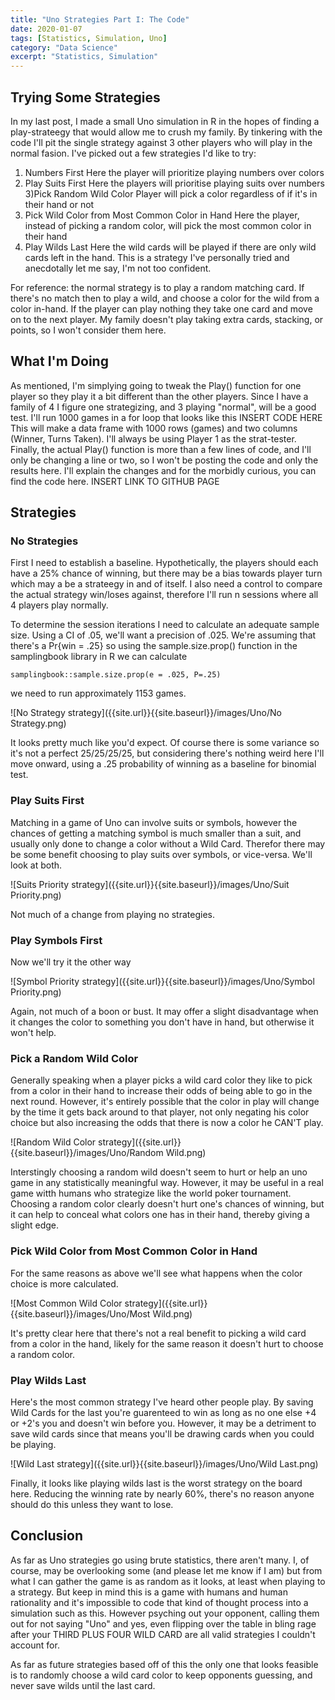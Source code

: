 ```yaml
---
title: "Uno Strategies Part I: The Code"
date: 2020-01-07
tags: [Statistics, Simulation, Uno]
category: "Data Science"
excerpt: "Statistics, Simulation"
---
```

## Trying Some Strategies

In my last post, I made a small Uno simulation in R in the hopes of finding a play-strateegy that would allow me to crush my family. By tinkering with the code I'll pit
the single strategy against 3 other players who will play in the normal fasion. I've picked out a few strategies I'd like to try:
1) Numbers First
	Here the player will prioritize playing numbers over colors
2) Play Suits First
	Here the players will prioritise playing suits over numbers
3)Pick Random Wild Color
	Player will pick a color regardless of if it's in their hand or not
4) Pick Wild Color from Most Common Color in Hand
	Here the player, instead of picking a random color, will pick the most common color in their hand
5) Play Wilds Last
	Here the wild cards will be played if there are only wild cards left in the hand. This is a strategy I've personally tried and anecdotally let me say, I'm not too confident.

For reference: the normal strategy is to play a random matching card. If there's no match then to play a wild, and choose a color for the wild from a color in-hand. If the
player can play nothing they take one card and move on to the next player. My family doesn't play taking extra cards, stacking, or points, so I won't consider them here.

## What I'm Doing

As mentioned, I'm simplying going to tweak the Play() function for one player so they play it a bit different than the other players. Since I have a family of 4 I figure one
strategizing, and 3 playing "normal", will be a good test. I'll run 1000 games in a for loop that looks like this
INSERT CODE HERE
This will make a data frame with 1000 rows (games) and two columns (Winner, Turns Taken). I'll always be using Player 1 as the strat-tester. Finally, the actual Play()
function is more than a few lines of code, and I'll only be changing a line or two, so I won't be posting the code and only the results here. I'll explain the changes and
for the morbidly curious, you can find the code here. INSERT LINK TO GITHUB PAGE

## Strategies

### No Strategies  
First I need to establish a baseline. Hypothetically, the players should each have a 25% chance of winning, but there may be a bias towards player turn which may a be a strateegy
in and of itself. I also need a control to compare the actual strategy win/loses against, therefore I'll run n sessions where all 4 players play normally.

To determine the session iterations I need to calculate an adequate sample size. Using a CI of .05, we'll want a precision of .025. We're assuming that there's a Pr{win = .25} so using the sample.size.prop() function in the samplingbook library in R we can calculate
```
samplingbook::sample.size.prop(e = .025, P=.25)
```
we need to run approximately 1153 games.

![No Strategy strategy]({{site.url}}{{site.baseurl}}/images/Uno/No Strategy.png)

It looks pretty much like you'd expect. Of course there is some variance so it's not a perfect 25/25/25/25, but considering there's nothing weird here I'll move onward, using a .25 probability of winning as a baseline for binomial test.

### Play Suits First  
Matching in a game of Uno can involve suits or symbols, however the chances of getting a matching symbol is much smaller than a suit, and usually only done to change
a color without a Wild Card. Therefor there may be some benefit choosing to play suits over symbols, or vice-versa. We'll look at both.

![Suits Priority strategy]({{site.url}}{{site.baseurl}}/images/Uno/Suit Priority.png)

Not much of a change from playing no strategies.

### Play Symbols First
Now we'll try it the other way

![Symbol Priority strategy]({{site.url}}{{site.baseurl}}/images/Uno/Symbol Priority.png)

Again, not much of a boon or bust. It may offer a slight disadvantage when it changes the color to something you don't have in hand, but otherwise it won't help.

### Pick a Random Wild Color
Generally speaking when a player picks a wild card color they like to pick from a color in their hand to increase their odds of being able to go
in the next round. However, it's entirely possible that the color in play will change by the time it gets back around to that player, not only negating his color
choice but also increasing the odds that there is now a color he CAN'T play.

![Random Wild Color strategy]({{site.url}}{{site.baseurl}}/images/Uno/Random Wild.png)

Interstingly choosing a random wild doesn't seem to hurt or help an uno game in any statistically meaningful way. However, it may be useful in a real game witth humans who strategize like the world poker tournament. Choosing a random color clearly doesn't hurt one's chances of winning, but it can help to conceal what colors one has in their hand, thereby giving a slight edge.

### Pick Wild Color from Most Common Color in Hand  
For the same reasons as above we'll see what happens when the color choice is more calculated.

![Most Common Wild Color strategy]({{site.url}}{{site.baseurl}}/images/Uno/Most Wild.png)

It's pretty clear here that there's not a real benefit to picking a wild card from a color in the hand, likely for the same reason it doesn't hurt to choose a random color.

### Play Wilds Last
Here's the most common strategy I've heard other people play. By saving Wild Cards for the last you're guarenteed to win as long as no one else +4 or +2's you
and doesn't win before you. However, it may be a detriment to save wild cards since that means you'll be drawing cards when you could be playing.

![Wild Last strategy]({{site.url}}{{site.baseurl}}/images/Uno/Wild Last.png)

Finally, it looks like playing wilds last is the worst strategy on the board here. Reducing the winning rate by nearly 60%, there's no reason anyone should do this unless they want to lose.

## Conclusion
As far as Uno strategies go using brute statistics, there aren't many. I, of course, may be overlooking some (and please let me know if I am) but from what I can gather the game is as random as it looks, at least when playing to a strategy. But keep in mind this is a game with humans and human rationality and it's impossible to code that kind of thought process into a simulation such as this. However psyching out your opponent, calling them out for not saying "Uno" and yes, even flipping over the table in bling rage after your THIRD PLUS FOUR WILD CARD are all valid strategies I couldn't account for.

As far as future strategies based off of this the only one that looks feasible is to randomly choose a wild card color to keep opponents guessing, and never save wilds until the last card.
